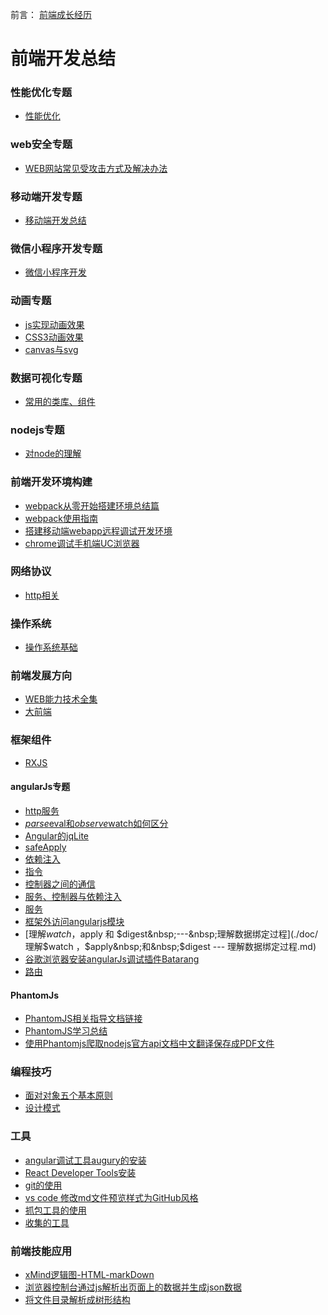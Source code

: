 前言： [前端成长经历](./doc/前端成长经历.md)

# 前端开发总结

### 性能优化专题
+ [性能优化](./性能优化.md)

### web安全专题
+ [WEB网站常见受攻击方式及解决办法](./doc/WEB网站常见受攻击方式及解决办法.md)

### 移动端开发专题
+ [移动端开发总结](./doc/移动端开发总结.md)

### 微信小程序开发专题
+ [微信小程序开发]()

### 动画专题
+ [js实现动画效果]()
+ [CSS3动画效果]()
+ [canvas与svg]()

### 数据可视化专题
+ [常用的类库、组件]()

### nodejs专题
+ [对node的理解]()

### 前端开发环境构建
+ [webpack从零开始搭建环境总结篇](./doc/webpack从零开始搭建环境总结篇.md)
+ [webpack使用指南](./doc/webpack使用指南.md)
+ [搭建移动端webapp远程调试开发环境](./doc/搭建移动端webapp远程调试开发环境.md)
+ [chrome调试手机端UC浏览器](./doc/chrome调试手机端UC浏览器.md)

### 网络协议
+ [http相关](./doc/http相关.md)

### 操作系统
+ [操作系统基础]()

### 前端发展方向
+ [WEB能力技术全集](./doc/WEB能力技术全集.md)
+ [大前端](./doc/大前端.md)

### 框架组件
+ [RXJS](./doc/RXJS.md)

#### angularJs专题
+ [http服务](./doc/http服务.md)
+ [$parse$eval和$observe$watch如何区分](./doc/$parse$eval和$observe$watch如何区分.md)
+ [Angular的jqLite](./doc/Angular的jqLite.md)
+ [safeApply](./doc/safeApply.md)
+ [依赖注入](./doc/依赖注入.md)
+ [指令](./doc/指令.md)
+ [控制器之间的通信](./doc/控制器之间的通信.md)
+ [服务、控制器与依赖注入](./doc/服务、控制器与依赖注入.md)
+ [服务](./doc/服务.md)
+ [框架外访问angularjs模块](./doc/框架外访问angularjs模块.md)
+ [理解$watch ，$apply&nbsp;和&nbsp;$digest&nbsp;---&nbsp;理解数据绑定过程](./doc/理解$watch&nbsp;，$apply&nbsp;和&nbsp;$digest&nbsp;---&nbsp;理解数据绑定过程.md)
+ [谷歌浏览器安装angularJs调试插件Batarang](./doc/谷歌浏览器安装angularJs调试插件Batarang.md)
+ [路由](./doc/路由.md)
	
#### PhantomJs
+ [PhantomJS相关指导文档链接](./doc/PhantomJS相关指导文档链接.md)
+ [PhantomJS学习总结](./doc/PhantomJS学习总结.md)
+ [使用Phantomjs爬取nodejs官方api文档中文翻译保存成PDF文件](./doc/使用Phantomjs爬取nodejs官方api文档中文翻译保存成PDF文件.md)

### 编程技巧
+ [面对对象五个基本原则](./doc/面对对象五个基本原则.md)
+ [设计模式]()

### 工具
+ [angular调试工具augury的安装](./doc/angular调试工具augury的安装.md)
+ [React&nbsp;Developer&nbsp;Tools安装](./doc/React&nbsp;Developer&nbsp;Tools安装.md)
+ [git的使用](./doc/git的使用.md)
+ [vs&nbsp;code&nbsp;修改md文件预览样式为GitHub风格](./doc/vs&nbsp;code&nbsp;修改md文件预览样式为GitHub风格.md)
+ [抓包工具的使用](./doc/抓包工具的使用.md)
+ [收集的工具](./doc/收集的工具.md)

### 前端技能应用
+ [xMind逻辑图-HTML-markDown](./doc/xMind逻辑图-HTML-markDown.md)
+ [浏览器控制台通过js解析出页面上的数据并生成json数据](./doc/浏览器控制台通过js解析出页面上的数据并生成json数据.md)
+ [将文件目录解析成树形结构](./doc/将文件目录解析成树形结构.md)

